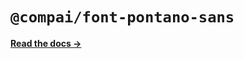 # `@compai/font-pontano-sans`

[**Read the docs &rarr;**](https://components.ai/docs/typefaces/pontano-sans)
